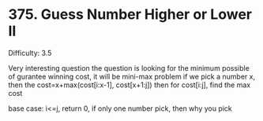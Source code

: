 # 375. Guess Number Higher or Lower II

Difficulty: 3.5

Very interesting question
the question is looking for the minimum possible of gurantee winning cost, it will be mini-max problem
if we pick a number x, then the cost=x+max(cost[i:x-1], cost[x+1:j])
then for cost[i:j], find the max cost

base case: i<=j, return 0, if only one number pick, then why you pick